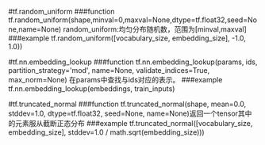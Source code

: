 #tf.random_uniform
###function
tf.random_uniform(shape,minval=0,maxval=None,dtype=tf.float32,seed=None,name=None) 
random_uniform:均匀分布随机数，范围为[minval,maxval]
###example 
tf.random_uniform([vocabulary_size, embedding_size], -1.0, 1.0))

#tf.nn.embedding_lookup
###function
tf.nn.embedding_lookup(params, ids, partition_strategy='mod', name=None, validate_indices=True, max_norm=None)
在params中查找与ids对应的表示。 
###example
tf.nn.embedding_lookup(embeddings, train_inputs)

#tf.truncated_normal
###function
tf.truncated_normal(shape, mean=0.0, stddev=1.0, dtype=tf.float32, seed=None, name=None)返回一个tensor其中的元素服从截断正态分布
###example
tf.truncated_normal([vocabulary_size, embedding_size], stddev=1.0 / math.sqrt(embedding_size)))